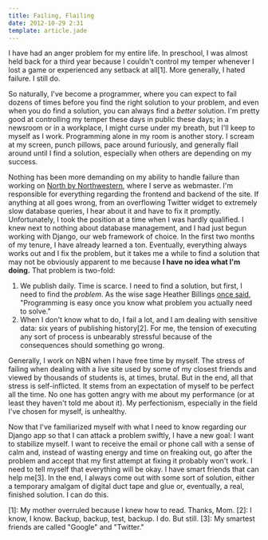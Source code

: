 ```yaml
---
title: Failing, Flailing
date: 2012-10-29 2:31
template: article.jade
---
```


I have had an anger problem for my entire life. In preschool, I was almost held back for a third year because I couldn't control my temper whenever I lost a game or experienced any setback at all[1]. More generally, I hated failure. I still do.

<span class="more"></span>

So naturally, I've become a programmer, where you can expect to fail dozens of times before you find the right solution to your problem, and even when you do find a solution, you can always find a *better* solution. I'm pretty good at controlling my temper these days in public these days; in a newsroom or in a workplace, I might curse under my breath, but I'll keep to myself as I work. Programming alone in my room is another story. I scream at my screen, punch pillows, pace around furiously, and generally flail around until I find a solution, especially when others are depending on my success.

Nothing has been more demanding on my ability to handle failure than working on [North by Northwestern](http://www.northbynorthwestern), where I serve as webmaster. I'm responsible for everything regarding the frontend and backend of the site. If anything at all goes wrong, from an overflowing Twitter widget to extremely slow database queries, I hear about it and have to fix it promptly. Unfortunately, I took the position at a time when I was hardly qualified. I knew next to nothing about database management, and I had just begun working with Django, our web framework of choice. In the first two months of my tenure, I have already learned a ton. Eventually, everything always works out and I fix the problem, but it takes me a while to find a solution that may not be obviously apparent to me because **I have no idea what I'm doing.** That problem is two-fold:

1. We publish daily. Time is scarce. I need to find a solution, but first, I need to find the *problem*. As the wise sage Heather Billings [once said](https://twitter.com/hbillings/status/256775781517258753), "Programming is easy once you know what problem you actually need to solve."
2. When I don't know what to do, I fail a lot, and I am dealing with sensitive data: six years of publishing history[2]. For me, the tension of executing any sort of process is unbearably stressful because of the consequences should something go wrong.

Generally, I work on NBN when I have free time by myself. The stress of failing when dealing with a live site used by some of my closest friends and viewed by thousands of students is, at times, brutal. But in the end, all that stress is self-inflicted. It stems from an expectation of myself to be perfect all the time. No one has gotten angry with me about my performance (or at least they haven't told me about it). My perfectionism, especially in the field I've chosen for myself, is unhealthy.

Now that I've familiarized myself with what I need to know regarding our Django app so that I can attack a problem swiftly, I have a new goal: I want to stabilize myself. I want to receive the email or phone call with a sense of calm and, instead of wasting energy and time on freaking out, go after the problem and accept that my first attempt at fixing it probably won't work. I need to tell myself that everything will be okay. I have smart friends that can help me[3]. In the end, I always come out with some sort of solution, either a temporary amalgam of digital duct tape and glue or, eventually, a real, finished solution. I can do this.

[1]: My mother overruled because I knew how to read. Thanks, Mom.
[2]: I know, I know. Backup, backup, test, backup. I do. But still.
[3]: My smartest friends are called "Google" and "Twitter."
